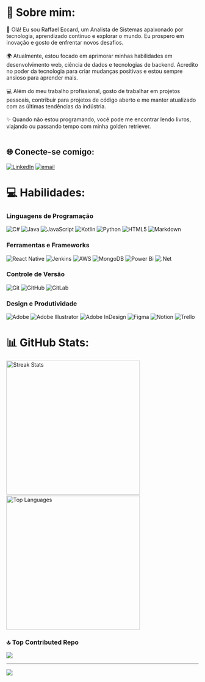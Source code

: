 # 💫 Sobre mim:
👋 Olá! Eu sou Raffael Eccard, um Analista de Sistemas apaixonado por tecnologia, aprendizado contínuo e explorar o mundo. Eu prospero em inovação e gosto de enfrentar novos desafios.<br><br>🌍 Atualmente, estou focado em aprimorar minhas habilidades em desenvolvimento web, ciência de dados e tecnologias de backend. Acredito no poder da tecnologia para criar mudanças positivas e estou sempre ansioso para aprender mais.<br><br>💻 Além do meu trabalho profissional, gosto de trabalhar em projetos pessoais, contribuir para projetos de código aberto e me manter atualizado com as últimas tendências da indústria.<br><br>✨ Quando não estou programando, você pode me encontrar lendo livros, viajando ou passando tempo com minha golden retriever.<br><br>


## 🌐 Conecte-se comigo:
[![LinkedIn](https://img.shields.io/badge/LinkedIn-%230077B5.svg?logo=linkedin&logoColor=white)](https://linkedin.com/in/raffaeleccard) [![email](https://img.shields.io/badge/Email-D14836?logo=gmail&logoColor=white)](mailto:raffaelceccard@gmail.com) 

# 💻 Habilidades:

### Linguagens de Programação
![C#](https://img.shields.io/badge/c%23-%23239120.svg?style=flat&logo=csharp&logoColor=white) 
![Java](https://img.shields.io/badge/java-%23ED8B00.svg?style=flat&logo=openjdk&logoColor=white) 
![JavaScript](https://img.shields.io/badge/javascript-%23323330.svg?style=flat&logo=javascript&logoColor=%23F7DF1E) 
![Kotlin](https://img.shields.io/badge/kotlin-%237F52FF.svg?style=flat&logo=kotlin&logoColor=white) 
![Python](https://img.shields.io/badge/python-3670A0?style=flat&logo=python&logoColor=ffdd54) 
![HTML5](https://img.shields.io/badge/html5-%23E34F26.svg?style=flat&logo=html5&logoColor=white) 
![Markdown](https://img.shields.io/badge/markdown-%23000000.svg?style=flat&logo=markdown&logoColor=white) 

### Ferramentas e Frameworks
![React Native](https://img.shields.io/badge/react_native-%2320232a.svg?style=flat&logo=react&logoColor=%2361DAFB) 
![Jenkins](https://img.shields.io/badge/jenkins-%232C5263.svg?style=flat&logo=jenkins&logoColor=white) 
![AWS](https://img.shields.io/badge/AWS-%23FF9900.svg?style=flat&logo=amazon-aws&logoColor=white) 
![MongoDB](https://img.shields.io/badge/MongoDB-%234ea94b.svg?style=flat&logo=mongodb&logoColor=white) 
![Power Bi](https://img.shields.io/badge/power_bi-F2C811?style=flat&logo=powerbi&logoColor=black) 
![.Net](https://img.shields.io/badge/.NET-5C2D91?style=flat&logo=.net&logoColor=white) 

### Controle de Versão
![Git](https://img.shields.io/badge/git-%23F05033.svg?style=flat&logo=git&logoColor=white) 
![GitHub](https://img.shields.io/badge/github-%23121011.svg?style=flat&logo=github&logoColor=white) 
![GitLab](https://img.shields.io/badge/gitlab-%23181717.svg?style=flat&logo=gitlab&logoColor=white) 

### Design e Produtividade
![Adobe](https://img.shields.io/badge/adobe-%23FF0000.svg?style=flat&logo=adobe&logoColor=white) 
![Adobe Illustrator](https://img.shields.io/badge/adobe%20illustrator-%23FF9A00.svg?style=flat&logo=adobe%20illustrator&logoColor=white) 
![Adobe InDesign](https://img.shields.io/badge/Adobe%20InDesign-49021F?style=flat&logo=adobeindesign&logoColor=FF3366) 
![Figma](https://img.shields.io/badge/figma-%23F24E1E.svg?style=flat&logo=figma&logoColor=white) 
![Notion](https://img.shields.io/badge/Notion-%23000000.svg?style=flat&logo=notion&logoColor=white) 
![Trello](https://img.shields.io/badge/Trello-%23026AA7.svg?style=flat&logo=Trello&logoColor=white) 


# 📊 GitHub Stats:
<img src="https://nirzak-streak-stats.vercel.app/?user=raffaeccard&theme=darcula&hide_border=false" alt="Streak Stats" width="350" />&nbsp;&nbsp; <!-- Isso cria espaço entre as imagens -->
<img src="https://github-readme-stats.vercel.app/api/top-langs/?username=raffaeccard&theme=darcula&hide_border=false&include_all_commits=true&count_private=true&layout=compact" alt="Top Languages" width="350" />



### 🔝 Top Contributed Repo
![](https://github-contributor-stats.vercel.app/api?username=raffaeccard&limit=5&theme=dracula&combine_all_yearly_contributions=true)

---
[![](https://visitcount.itsvg.in/api?id=Losted25&icon=1&color=0)](https://visitcount.itsvg.in)

<!-- Proudly created with GPRM ( https://gprm.itsvg.in ) -->
